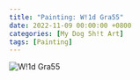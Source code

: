 ```yaml
---
title: "Painting: W!1d Gra55"
date: 2022-11-09 00:00:00 +0800
categories: [My Dog 5h!t Art]
tags: [Painting]
---
```


![W!1d Gra55](/assets/img/MyDogShitArt/Wild%20Grass.png)

